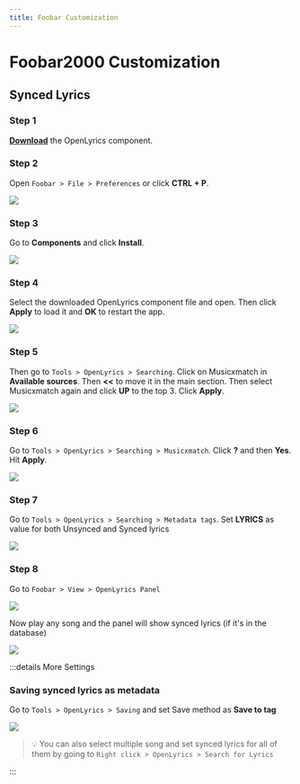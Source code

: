 ```yaml
---
title: Foobar Customization
---
```


# Foobar2000 Customization

## Synced Lyrics

### Step 1
[**Download**](https://www.foobar2000.org/components/view/foo_openlyrics) the OpenLyrics component.

### Step 2
Open `Foobar > File > Preferences` or click **CTRL + P**.

![](/ss/foobar/fbs1.png)

### Step 3
Go to **Components** and click **Install**.

![](/ss/foobar/fbs2.png)

### Step 4
Select the downloaded OpenLyrics component file and open. Then click **Apply** to load it and **OK** to restart the app.

![](/ss/foobar/fbs3.png)

### Step 5
Then go to `Tools > OpenLyrics > Searching`. Click on Musicxmatch in **Available sources**. Then **<<** to move it in the main section. Then select Musicxmatch again and click **UP** to the top 3. Click **Apply**.

![](/ss/foobar/fbs4.png)

### Step 6
Go to `Tools > OpenLyrics > Searching > Musicxmatch`. Click **?** and then **Yes**. Hit **Apply**.

![](/ss/foobar/fbs5.png)

### Step 7
Go to `Tools > OpenLyrics > Searching > Metadata tags`. Set **LYRICS** as value for both Unsynced and Synced lyrics

![](/ss/foobar/fb5_5.png)

### Step 8
Go to `Foobar > View > OpenLyrics Panel`

![](/ss/foobar/fbs6.png)

Now play any song and the panel will show synced lyrics (if it's in the database)

![](/ss/foobar/fbs7.png)

:::details More Settings
### Saving synced lyrics as metadata
Go to `Tools > OpenLyrics > Saving` and set Save method as **Save to tag**

![](/ss/foobar/fbsavesub.png)

> 💡 You can also select multiple song and set synced lyrics for all of them by going to `Right click > OpenLyrics > Search for Lyrics`

:::